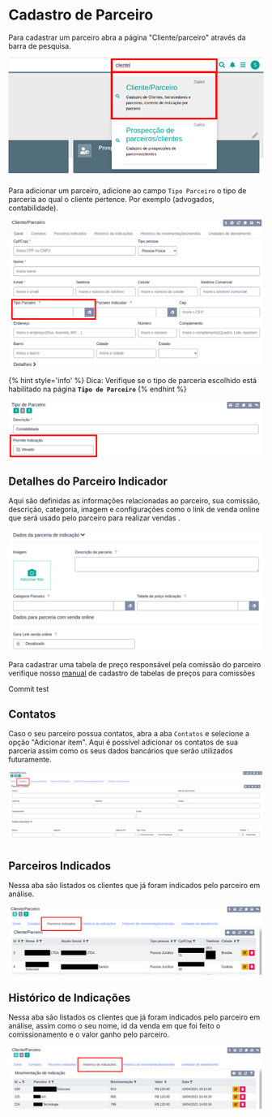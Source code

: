 # Cadastro de Parceiro


Para cadastrar um parceiro abra a página "Cliente/parceiro" através da barra de pesquisa.

![Busca pagina parceiro](/ui/assets/manuais-de-uso/cliente-parceiro/1-cliente-parceiro.png)

Para adicionar um parceiro, adicione ao campo `Tipo Parceiro` o tipo de parceria ao qual o cliente pertence. Por exemplo (advogados, contabilidade).

![Parceiro indicador](/ui/assets/manuais-de-uso/cliente-parceiro/3-cliente-parceiro.png)

{% hint style='info' %}
Dica: Verifique se o tipo de parceria escolhido está habilitado na página **`Tipo de Parceiro`**
{% endhint %}

![Habilitar Tipo de Parceria](/ui/assets/manuais-de-uso/cliente-parceiro/5-cliente-parceiro.png)

## Detalhes do Parceiro Indicador

Aqui são definidas as informações relacionadas ao parceiro, sua comissão, descrição, categoria, imagem e configurações como o link de venda online que será usado pelo parceiro para realizar vendas .

![Detalhes do parceiro indicador](/ui/assets/manuais-de-uso/cliente-parceiro/6-cliente-parceiro.png)

Para cadastrar uma tabela de preço responsável pela comissão do parceiro verifique nosso <a href="/ui/Iniciando/Guias/tabelas_de_preco.md">manual</a> de cadastro de tabelas de preços para comissões

Commit test

## Contatos

Caso o seu parceiro possua contatos, abra a aba `Contatos` e selecione a opção "Adicionar item". Aqui é possível adicionar os contatos de sua parceria assim como os seus dados bancários que serão utilizados futuramente.

![Contatos do parceiro](/ui/assets/manuais-de-uso/cliente-parceiro/9-cliente-parceiro.png)

## Parceiros Indicados

Nessa aba são listados os clientes que já foram indicados pelo parceiro em análise.

![Parceiros indicados](/ui/assets/manuais-de-uso/cliente-parceiro/10-cliente-parceiro.png)

## Histórico de Indicações

Nessa aba são listados os clientes que já foram indicados pelo parceiro em análise, assim como o seu nome, id da venda em que foi feito o comissionamento e o valor ganho pelo parceiro.

![Histórico de indicações](/ui/assets/manuais-de-uso/cliente-parceiro/11-cliente-parceiro.png)
